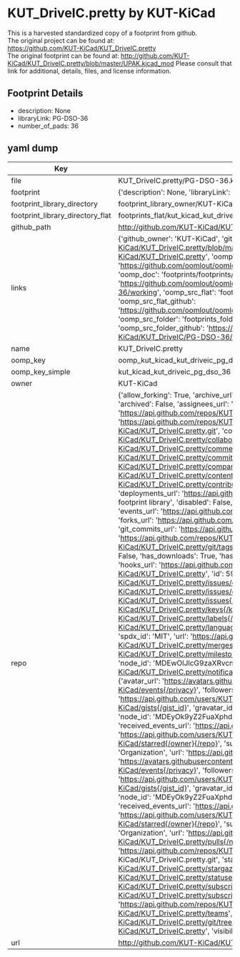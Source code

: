 # KUT_DriveIC.pretty by KUT-KiCad  
This is a harvested standardized copy of a footprint from github.  
The original project can be found at:  
https://github.com/KUT-KiCad/KUT_DriveIC.pretty  
The original footprint can be found at:
http://github.com/KUT-KiCad/KUT_DriveIC.pretty/blob/master/UPAK.kicad_mod
Please consult that link for additional, details, files, and license information.  
## Footprint Details
* description: None  
* libraryLink: PG-DSO-36  
* number_of_pads: 36  
## yaml dump  
| Key | Value |  
| --- | --- |  
| file | KUT_DriveIC.pretty/PG-DSO-36.kicad_mod |  
| footprint | {'description': None, 'libraryLink': 'PG-DSO-36', 'number_of_pads': 36} |  
| footprint_library_directory | footprint_library_owner/KUT-KiCad_KUT_DriveIC.pretty |  
| footprint_library_directory_flat | footprints_flat/kut_kicad_kut_driveic_pg_dso_36/working |  
| github_path | http://github.com/KUT-KiCad/KUT_DriveIC.pretty/blob/master/PG-DSO-36.kicad_mod |  
| links | {'github_owner': 'KUT-KiCad', 'github_repo_name': 'KUT_DriveIC.pretty', 'github_src': 'http://github.com/KUT-KiCad/KUT_DriveIC.pretty/blob/master/UPAK.kicad_mod', 'github_src_repo': 'https://github.com/KUT-KiCad/KUT_DriveIC.pretty', 'oomp_bot': 'footprints/kut_kicad_kut_driveic_pg_dso_36/working', 'oomp_bot_github': 'https://github.com/oomlout/oomlout_oomp_footprint_bot/tree/main/footprints/kut_kicad_kut_driveic_pg_dso_36/working', 'oomp_doc': 'footprints/footprints/KUT-KiCad/KUT_DriveIC/PG-DSO-36/working/', 'oomp_doc_github': 'https://github.com/oomlout/oomlout_oomp_footprint_doc/tree/main/footprints/footprints/KUT-KiCad/KUT_DriveIC/PG-DSO-36/working', 'oomp_src_flat': 'footprints_flat/footprints_flat/kut_kicad_kut_driveic_pg_dso_36/working', 'oomp_src_flat_github': 'https://github.com/oomlout/oomlout_oomp_footprint_src/tree/main/footprints_flat/kut_kicad_kut_driveic_pg_dso_36/working', 'oomp_src_folder': 'footprints_folder/footprints_folder/KUT-KiCad/KUT_DriveIC/PG-DSO-36/working', 'oomp_src_folder_github': 'https://github.com/oomlout/oomlout_oomp_footprint_src/tree/main/footprints_folder/KUT-KiCad/KUT_DriveIC/PG-DSO-36/working'} |  
| name | KUT_DriveIC.pretty |  
| oomp_key | oomp_kut_kicad_kut_driveic_pg_dso_36 |  
| oomp_key_simple | kut_kicad_kut_driveic_pg_dso_36 |  
| owner | KUT-KiCad |  
| repo | {'allow_forking': True, 'archive_url': 'https://api.github.com/repos/KUT-KiCad/KUT_DriveIC.pretty/{archive_format}{/ref}', 'archived': False, 'assignees_url': 'https://api.github.com/repos/KUT-KiCad/KUT_DriveIC.pretty/assignees{/user}', 'blobs_url': 'https://api.github.com/repos/KUT-KiCad/KUT_DriveIC.pretty/git/blobs{/sha}', 'branches_url': 'https://api.github.com/repos/KUT-KiCad/KUT_DriveIC.pretty/branches{/branch}', 'clone_url': 'https://github.com/KUT-KiCad/KUT_DriveIC.pretty.git', 'collaborators_url': 'https://api.github.com/repos/KUT-KiCad/KUT_DriveIC.pretty/collaborators{/collaborator}', 'comments_url': 'https://api.github.com/repos/KUT-KiCad/KUT_DriveIC.pretty/comments{/number}', 'commits_url': 'https://api.github.com/repos/KUT-KiCad/KUT_DriveIC.pretty/commits{/sha}', 'compare_url': 'https://api.github.com/repos/KUT-KiCad/KUT_DriveIC.pretty/compare/{base}...{head}', 'contents_url': 'https://api.github.com/repos/KUT-KiCad/KUT_DriveIC.pretty/contents/{+path}', 'contributors_url': 'https://api.github.com/repos/KUT-KiCad/KUT_DriveIC.pretty/contributors', 'created_at': '2016-05-29T17:50:16Z', 'default_branch': 'master', 'deployments_url': 'https://api.github.com/repos/KUT-KiCad/KUT_DriveIC.pretty/deployments', 'description': 'KiCad Drive IC footprint library', 'disabled': False, 'downloads_url': 'https://api.github.com/repos/KUT-KiCad/KUT_DriveIC.pretty/downloads', 'events_url': 'https://api.github.com/repos/KUT-KiCad/KUT_DriveIC.pretty/events', 'fork': False, 'forks': 0, 'forks_count': 0, 'forks_url': 'https://api.github.com/repos/KUT-KiCad/KUT_DriveIC.pretty/forks', 'full_name': 'KUT-KiCad/KUT_DriveIC.pretty', 'git_commits_url': 'https://api.github.com/repos/KUT-KiCad/KUT_DriveIC.pretty/git/commits{/sha}', 'git_refs_url': 'https://api.github.com/repos/KUT-KiCad/KUT_DriveIC.pretty/git/refs{/sha}', 'git_tags_url': 'https://api.github.com/repos/KUT-KiCad/KUT_DriveIC.pretty/git/tags{/sha}', 'git_url': 'git://github.com/KUT-KiCad/KUT_DriveIC.pretty.git', 'has_discussions': False, 'has_downloads': True, 'has_issues': True, 'has_pages': False, 'has_projects': True, 'has_wiki': True, 'homepage': None, 'hooks_url': 'https://api.github.com/repos/KUT-KiCad/KUT_DriveIC.pretty/hooks', 'html_url': 'https://github.com/KUT-KiCad/KUT_DriveIC.pretty', 'id': 59956420, 'is_template': False, 'issue_comment_url': 'https://api.github.com/repos/KUT-KiCad/KUT_DriveIC.pretty/issues/comments{/number}', 'issue_events_url': 'https://api.github.com/repos/KUT-KiCad/KUT_DriveIC.pretty/issues/events{/number}', 'issues_url': 'https://api.github.com/repos/KUT-KiCad/KUT_DriveIC.pretty/issues{/number}', 'keys_url': 'https://api.github.com/repos/KUT-KiCad/KUT_DriveIC.pretty/keys{/key_id}', 'labels_url': 'https://api.github.com/repos/KUT-KiCad/KUT_DriveIC.pretty/labels{/name}', 'language': None, 'languages_url': 'https://api.github.com/repos/KUT-KiCad/KUT_DriveIC.pretty/languages', 'license': {'key': 'mit', 'name': 'MIT License', 'node_id': 'MDc6TGljZW5zZTEz', 'spdx_id': 'MIT', 'url': 'https://api.github.com/licenses/mit'}, 'merges_url': 'https://api.github.com/repos/KUT-KiCad/KUT_DriveIC.pretty/merges', 'milestones_url': 'https://api.github.com/repos/KUT-KiCad/KUT_DriveIC.pretty/milestones{/number}', 'mirror_url': None, 'name': 'KUT_DriveIC.pretty', 'network_count': 0, 'node_id': 'MDEwOlJlcG9zaXRvcnk1OTk1NjQyMA==', 'notifications_url': 'https://api.github.com/repos/KUT-KiCad/KUT_DriveIC.pretty/notifications{?since,all,participating}', 'open_issues': 0, 'open_issues_count': 0, 'organization': {'avatar_url': 'https://avatars.githubusercontent.com/u/19647057?v=4', 'events_url': 'https://api.github.com/users/KUT-KiCad/events{/privacy}', 'followers_url': 'https://api.github.com/users/KUT-KiCad/followers', 'following_url': 'https://api.github.com/users/KUT-KiCad/following{/other_user}', 'gists_url': 'https://api.github.com/users/KUT-KiCad/gists{/gist_id}', 'gravatar_id': '', 'html_url': 'https://github.com/KUT-KiCad', 'id': 19647057, 'login': 'KUT-KiCad', 'node_id': 'MDEyOk9yZ2FuaXphdGlvbjE5NjQ3MDU3', 'organizations_url': 'https://api.github.com/users/KUT-KiCad/orgs', 'received_events_url': 'https://api.github.com/users/KUT-KiCad/received_events', 'repos_url': 'https://api.github.com/users/KUT-KiCad/repos', 'site_admin': False, 'starred_url': 'https://api.github.com/users/KUT-KiCad/starred{/owner}{/repo}', 'subscriptions_url': 'https://api.github.com/users/KUT-KiCad/subscriptions', 'type': 'Organization', 'url': 'https://api.github.com/users/KUT-KiCad'}, 'owner': {'avatar_url': 'https://avatars.githubusercontent.com/u/19647057?v=4', 'events_url': 'https://api.github.com/users/KUT-KiCad/events{/privacy}', 'followers_url': 'https://api.github.com/users/KUT-KiCad/followers', 'following_url': 'https://api.github.com/users/KUT-KiCad/following{/other_user}', 'gists_url': 'https://api.github.com/users/KUT-KiCad/gists{/gist_id}', 'gravatar_id': '', 'html_url': 'https://github.com/KUT-KiCad', 'id': 19647057, 'login': 'KUT-KiCad', 'node_id': 'MDEyOk9yZ2FuaXphdGlvbjE5NjQ3MDU3', 'organizations_url': 'https://api.github.com/users/KUT-KiCad/orgs', 'received_events_url': 'https://api.github.com/users/KUT-KiCad/received_events', 'repos_url': 'https://api.github.com/users/KUT-KiCad/repos', 'site_admin': False, 'starred_url': 'https://api.github.com/users/KUT-KiCad/starred{/owner}{/repo}', 'subscriptions_url': 'https://api.github.com/users/KUT-KiCad/subscriptions', 'type': 'Organization', 'url': 'https://api.github.com/users/KUT-KiCad'}, 'private': False, 'pulls_url': 'https://api.github.com/repos/KUT-KiCad/KUT_DriveIC.pretty/pulls{/number}', 'pushed_at': '2018-02-08T15:42:07Z', 'releases_url': 'https://api.github.com/repos/KUT-KiCad/KUT_DriveIC.pretty/releases{/id}', 'size': 6, 'ssh_url': 'git@github.com:KUT-KiCad/KUT_DriveIC.pretty.git', 'stargazers_count': 0, 'stargazers_url': 'https://api.github.com/repos/KUT-KiCad/KUT_DriveIC.pretty/stargazers', 'statuses_url': 'https://api.github.com/repos/KUT-KiCad/KUT_DriveIC.pretty/statuses/{sha}', 'subscribers_count': 8, 'subscribers_url': 'https://api.github.com/repos/KUT-KiCad/KUT_DriveIC.pretty/subscribers', 'subscription_url': 'https://api.github.com/repos/KUT-KiCad/KUT_DriveIC.pretty/subscription', 'svn_url': 'https://github.com/KUT-KiCad/KUT_DriveIC.pretty', 'tags_url': 'https://api.github.com/repos/KUT-KiCad/KUT_DriveIC.pretty/tags', 'teams_url': 'https://api.github.com/repos/KUT-KiCad/KUT_DriveIC.pretty/teams', 'temp_clone_token': None, 'topics': [], 'trees_url': 'https://api.github.com/repos/KUT-KiCad/KUT_DriveIC.pretty/git/trees{/sha}', 'updated_at': '2016-05-30T09:53:48Z', 'url': 'https://api.github.com/repos/KUT-KiCad/KUT_DriveIC.pretty', 'visibility': 'public', 'watchers': 0, 'watchers_count': 0, 'web_commit_signoff_required': False} |  
| url | http://github.com/KUT-KiCad/KUT_DriveIC.pretty |  

